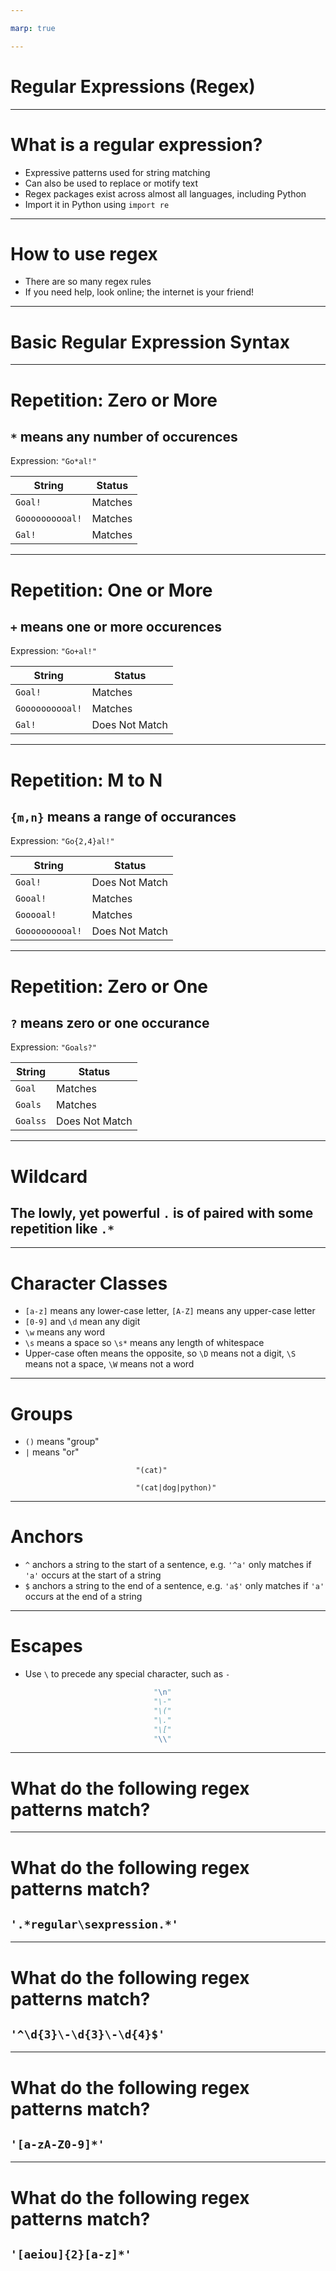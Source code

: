 ```yaml
---

marp: true

---
```


# Regular Expressions (Regex)

<!--
In this unit we will learn about a powerful data processing tool, regular expressions.
-->

---

# What is a regular expression?

- Expressive patterns used for string matching
- Can also be used to replace or motify text
- Regex packages exist across almost all languages, including Python
- Import it in Python using `import re`

<!--
What is a regular expression? Regular expressions refer to a extremely expressive language that can be used to match patterns in character content. Many of these patterns are simple and easy to interpret. However, the language is expressive enough that you can quickly create a very dense and difficult-to-interpret expression.

Beyond matching, these expressions can also be used to modify text. You might simply perform "find-and-replace". But you can also find strings, modify them, and then replace the original string with the modifed version.

As mentioned earlier, regular expressions are a languge of their own. There is regular expression support in Python, but Python is not the only language to have regular expressions.

Though it wasn't the first language to support regular expressions, the Perl programming language is closely tied to regular expressions. Because of this, there is a standard called the "Perl Compatible Regular Expression" (PCRE) standard. Python supports many PCRE expresisons. Since these expressions aren't part of the Python design, you might find some of them less Pythonic than most of the features that we work with in this course.

Most languages have some level of PCRE support, making the expressions themselves somewhat cross-langauge. The APIs that the languages expose to work with regular expressions vary widely.

This lesson will work a little differently compared to others. Instead of spending the entire lesson going over new concepts, we will cover just a few key rules in regex, then we will use the rest of the time to go over some examples.

-->

---

# How to use regex

- There are so many regex rules
- If you need help, look online; the internet is your friend!

<!--
In the workplace, you'll find that most of the time you end up using Stack Overflow or a similar place a LOT. Regex is a great
example of that. If you ever have a complex regex pattern to match, chances are this (or a similar) question has been answered
before somewhere on the internet. Don't be afraid to use these resources. It will help your understanding.
-->

---

# Basic Regular Expression Syntax

<!--
In the next few slides we will highlight some basic regular expression rules. These rules are pretty easy to get your mind around and yet are very powerful.
-->

---

# Repetition: Zero or More

##  `*` means any number of occurences

Expression: `"Go*al!"`

String | Status
-------|-------
`Goal!` | Matches
`Goooooooooal!` | Matches
`Gal!` | Matches

<!--
Here is an example of matching "zero or more" characters. The asterisk character is the regular expression that signals that zero or more characters should be matched. But which characters? With regular expressions it is the immediately preeding character. In our example the asterisk in the expression is bound to the 'o' character so we match all three strings.

Looking at this  particular example, that is probably not what we want. Let's look at another expression that only matches variations of the world 'Goal'.
-->

---

# Repetition: One or More

##  `+` means one or more occurences

Expression: `"Go+al!"`

String | Status
-------|-------
`Goal!` | Matches
`Goooooooooal!` | Matches
`Gal!` | Does Not Match

<!--
In this example the plus sign is the expression for "one or more". Then ensures that we have at least one 'o' in our match.

But what if we want to limit the number of 'o' characters? For instance, we might not want to match [this 'Gooooooo....oooal'](https://www.youtube.com/watch?v=UioCvLN-370).
-->

---

# Repetition: M to N

##  `{m,n}` means a range of occurances

Expression: `"Go{2,4}al!"`

String | Status
-------|-------
`Goal!` | Does Not Match
`Gooal!` | Matches
`Gooooal!` | Matches
`Goooooooooal!` | Does Not Match


<!--
Here we have limited our 'Goal!' to have between 2 and 4 'o' characters. You can see that we match both two 'o' characters and four, so the range is inclusive. This is slightly different than how Python treats ranges and is something to be aware of.
-->

---

# Repetition: Zero or One

## `?` means zero or one occurance

Expression: `"Goals?"`

String | Status
-------|-------
`Goal` | Matches
`Goals` | Matches
`Goalss` | Does Not Match

<!--
There are sometimes cases where you want to match for zero or one character. A common time is depectied in this slide where we are looking for the singular or plural version of a word. Of course, this doesn't work for all English words, but works for specific cases that you might encounter.
-->

---

# Wildcard

## The lowly, yet powerful `.` is of paired with some repetition like `.*`

<!--
The period/dot is the wildcard character for regular expressions. It translates to "match anything". A wildcard is often followed by a repetition character which will match some number of any character. The `.*` will match all of every character. This can be useful for skipping large amounts of text that you don't care about finding specific patterns in, but that are flanked or suffixed by patterns that you care about.
-->

---

# Character Classes

- `[a-z]` means any lower-case letter, `[A-Z]` means any upper-case letter
- `[0-9]` and `\d` mean any digit
- `\w` means any word
- `\s` means a space so `\s*` means any length of whitespace
- Upper-case often means the opposite, so `\D` means not a digit, `\S` means not a space, `\W` means not a word

<!--
You might think of character classes as limited wildcards. They can be created to match sets of specific characters. There are even some pre-packaged wildcards like '\s' and '\w'. These can be capitalized to match the opposite of their pattern.
-->

---

# Groups

- `()` means "group"
- `|` means "or"

```
                            "(cat)"

                            "(cat|dog|python)"
```

<!--
Parenthesis are used as grouping elements in regular expressions. By default anything inside parentheis will be "captured" when you perform a match. This captured match can then be accessed directly in the matched expression. In our example we search for the literal "cat" as a capture group.

One neat thin about groups is that they can have multiple expressions separated by vertical bar characters. In the second case on the slide we are searching for any one of the literals "cat", "dog", or "python".
-->

---

# Anchors

- `^` anchors a string to the start of a sentence, e.g. `'^a'` only matches if `'a'` occurs at the start of a string
- `$` anchors a string to the end of a sentence, e.g. `'a$'` only matches if `'a'` occurs at the end of a string

<!--
Anchors can be used to tie your match to the start or the end of the text you are processing.
-->

---

# Escapes

- Use `\` to precede any special character, such as `-`


```python
                                "\n"
                                "\-"
                                "\("
                                "\."
                                "\["
                                "\\"
```

<!--
Sometimes you need to type in a character that means something special to the regular expression engine or that is difficult to express in a string. For these cases you can use the regular expression escape (backslash character).

In our examples you can see:

  * A new line character
  * A dash, which is needed when you want a literal dash in a character class in some cases
  * A parenthesis; otherwise it is considered the start of a group
  * A square bracket; otherwise it is considered the start of a character class
  * And finally the backslash itself

These are just a few of the many escape sequences in regular expressions.

And we have just scratched the surface of regular expressions. Regular expressions are a language of their own that just happens to have support in Python. Entire large books have been written about regular expressions. You'll definitely want to dig more into the features available to you.

But first, let's look at some sample expressions.
-->

---

# What do the following regex patterns match?

---

# What do the following regex patterns match?

## `'.*regular\sexpression.*'`

<!--
Matches any string that contains the phrase "regular expression". Note that spaces must be encoded using `\s`, not with a
regular space.

-->

---

# What do the following regex patterns match?

## `'^\d{3}\-\d{3}\-\d{4}$'`

<!--
Matches anything of the form of a US-telephone number. The `^` and `$` anchor this pattern to the start and end of the string.
`\d{n}` matches n instances of a digit.

-->

---

# What do the following regex patterns match?

## `'[a-zA-Z0-9]*'`

<!--
Matches any string that contains only letters and numbers. You could imagine this kind of pattern could be used to test 
whether a password matches a criteria. For example, a password may need to be a certain length and contain a certain number of
letters, numbers, and special characters.

-->

---

# What do the following regex patterns match?

## `'[aeiou]{2}[a-z]*'`

<!--
Matches any word that starts with 2 vowels, e.g. aadvark, aim, either.

-->
